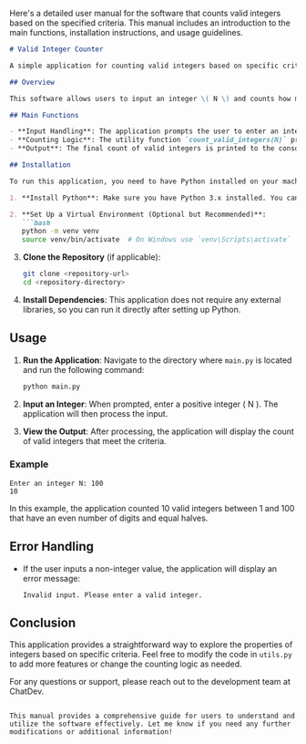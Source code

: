 Here's a detailed user manual for the software that counts valid integers based on the specified criteria. This manual includes an introduction to the main functions, installation instructions, and usage guidelines.

```markdown
# Valid Integer Counter

A simple application for counting valid integers based on specific criteria.

## Overview

This software allows users to input an integer \( N \) and counts how many integers from 1 to \( N \) have an even number of digits, where the two halves of the integer (when split) are equal. This can be useful for various mathematical explorations and educational purposes.

## Main Functions

- **Input Handling**: The application prompts the user to enter an integer \( N \).
- **Counting Logic**: The utility function `count_valid_integers(N)` processes the input and counts valid integers based on the defined criteria.
- **Output**: The final count of valid integers is printed to the console.

## Installation

To run this application, you need to have Python installed on your machine. Follow these steps to set up the environment:

1. **Install Python**: Make sure you have Python 3.x installed. You can download it from [python.org](https://www.python.org/downloads/).

2. **Set Up a Virtual Environment (Optional but Recommended)**:
   ```bash
   python -m venv venv
   source venv/bin/activate  # On Windows use `venv\Scripts\activate`
   ```

3. **Clone the Repository** (if applicable):
   ```bash
   git clone <repository-url>
   cd <repository-directory>
   ```

4. **Install Dependencies**: This application does not require any external libraries, so you can run it directly after setting up Python.

## Usage

1. **Run the Application**:
   Navigate to the directory where `main.py` is located and run the following command:
   ```bash
   python main.py
   ```

2. **Input an Integer**: When prompted, enter a positive integer \( N \). The application will then process the input.

3. **View the Output**: After processing, the application will display the count of valid integers that meet the criteria.

### Example

```
Enter an integer N: 100
10
```

In this example, the application counted 10 valid integers between 1 and 100 that have an even number of digits and equal halves.

## Error Handling

- If the user inputs a non-integer value, the application will display an error message:
  ```
  Invalid input. Please enter a valid integer.
  ```

## Conclusion

This application provides a straightforward way to explore the properties of integers based on specific criteria. Feel free to modify the code in `utils.py` to add more features or change the counting logic as needed.

For any questions or support, please reach out to the development team at ChatDev.
```

This manual provides a comprehensive guide for users to understand and utilize the software effectively. Let me know if you need any further modifications or additional information!